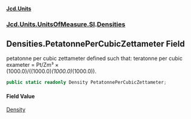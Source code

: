 #### [Jcd.Units](index.md 'index')
### [Jcd.Units.UnitsOfMeasure.SI](Jcd.Units.UnitsOfMeasure.SI.md 'Jcd.Units.UnitsOfMeasure.SI').[Densities](Densities.md 'Jcd.Units.UnitsOfMeasure.SI.Densities')

## Densities.PetatonnePerCubicZettameter Field

petatonne per cubic zettameter defined such that: teratonne per cubic exameter = Pt/Zm³ ×  
(1000.0)/((1000.0)*(1000.0)*(1000.0)).

```csharp
public static readonly Density PetatonnePerCubicZettameter;
```

#### Field Value
[Density](Density.md 'Jcd.Units.UnitTypes.Density')